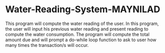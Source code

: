 # Water-Reading-System-MAYNILAD
This program will compute the water reading of the user. In this program, the user will input his previous water reading and present reading to compute the water consumption. The program will compute the total amount due and will prompt a do-while loop function to ask to user how many times the transaction/s will occur.
